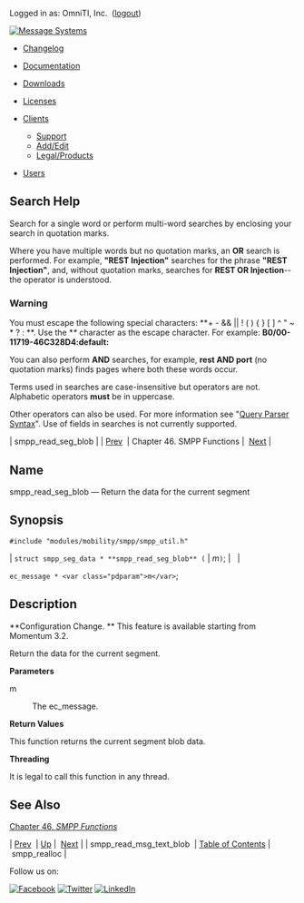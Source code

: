 Logged in as: OmniTI, Inc.  ([logout](https://support.messagesystems.com/logout.php))

[![Message Systems](https://support.messagesystems.com/images/ms-white205.png)](https://support.messagesystems.com/start.php) 

*   [Changelog](https://support.messagesystems.com/start.php?show=changelog)
*   [Documentation](https://support.messagesystems.com/docs/)
*   [Downloads](https://support.messagesystems.com/start.php)

*   [Licenses](https://support.messagesystems.com/license_summary.php)
*   <a href="">Clients</a>
    *   [Support](https://support.messagesystems.com/cs.php)
    *   [Add/Edit](https://support.messagesystems.com/edit_client.php)
    *   [Legal/Products](https://support.messagesystems.com/edit_products.php)
*   [Users](https://support.messagesystems.com/edit_customer.php)

## Search Help

Search for a single word or perform multi-word searches by enclosing your search in quotation marks.

Where you have multiple words but no quotation marks, an **OR** search is performed. For example, **"REST Injection"** searches for the phrase **"REST Injection"**, and, without quotation marks, searches for **REST OR Injection**--the operator is understood.

### Warning

You must escape the following special characters: **+ - && || ! ( ) { } [ ] ^ " ~ * ? : \**. Use the **\** character as the escape character. For example: **B0/00-11719-46C328D4\:default\:**

You can also perform **AND** searches, for example, **rest AND port** (no quotation marks) finds pages where both these words occur.

Terms used in searches are case-insensitive but operators are not. Alphabetic operators **must** be in uppercase.

Other operators can also be used. For more information see "[Query Parser Syntax](https://lucene.apache.org/core/old_versioned_docs/versions/3_0_0/queryparsersyntax.html)". Use of fields in searches is not currently supported.

| smpp_read_seg_blob |
| [Prev](apis.smpp_read_msg_text_blob.php)  | Chapter 46. SMPP Functions |  [Next](apis.smpp_realloc.php) |

<a name="apis.smpp_read_seg_blob"></a>
## Name

smpp_read_seg_blob — Return the data for the current segment

## Synopsis

`#include "modules/mobility/smpp/smpp_util.h"`

| `struct smpp_seg_data * **smpp_read_seg_blob** (` | <var class="pdparam">m</var>`)`; |   |

`ec_message * <var class="pdparam">m</var>`;<a name="idp34026896"></a>
## Description

**Configuration Change. ** This feature is available starting from Momentum 3.2.

Return the data for the current segment.

**Parameters**

<dl class="variablelist">

<dt>m</dt>

<dd>

The ec_message.

</dd>

</dl>

**Return Values**

This function returns the current segment blob data.

**Threading**

It is legal to call this function in any thread.

<a name="idp34034528"></a>
## See Also

[Chapter 46, *SMPP Functions*](smpp.php "Chapter 46. SMPP Functions") 

| [Prev](apis.smpp_read_msg_text_blob.php)  | [Up](smpp.php) |  [Next](apis.smpp_realloc.php) |
| smpp_read_msg_text_blob  | [Table of Contents](index.php) |  smpp_realloc |

Follow us on:

[![Facebook](https://support.messagesystems.com/images/icon-facebook.png)](http://www.facebook.com/messagesystems) [![Twitter](https://support.messagesystems.com/images/icon-twitter.png)](http://twitter.com/#!/MessageSystems) [![LinkedIn](https://support.messagesystems.com/images/icon-linkedin.png)](http://www.linkedin.com/company/message-systems)